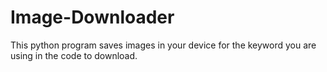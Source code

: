 # Image-Downloader
This python program saves images in your device for the keyword you are using in the code to download. 
